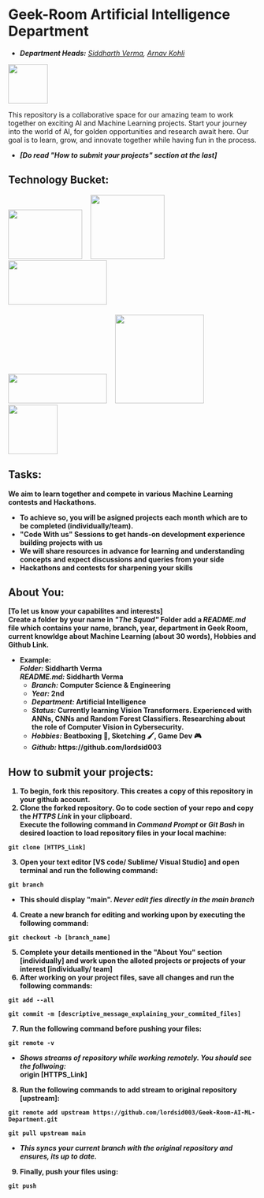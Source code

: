 # Geek-Room Artificial Intelligence Department 
* <i><b>Department Heads:</b> [Siddharth Verma](https://github.com/lordsid003), [Arnav Kohli](https://github.com/THEGAMECHANGER416)</i>

<img src="https://github.com/lordsid003/Geek-Room-AI-ML-Department/assets/119743101/5aba7954-a3dd-4d01-bb8f-19caa0f02af0?raw=true" width="80">

This repository is a collaborative space for our amazing team to work together on exciting AI and Machine Learning projects. Start your journey into the world of AI, for golden opportunities and research await here. Our goal is to learn, grow, and innovate together while having fun in the process.
* <b><i>[Do read "How to submit your projects" section at the last]</i><b>

## Technology Bucket:
<div>
  <span>
    <img src="https://cdn-images-1.medium.com/max/1200/1*eFRgat2Iy6wZpi_DEItKgA.png?raw=true" width="150" height="100">&emsp;
    <img src="https://escape2020.github.io/school2022/img/numpy.png?raw=true" width="150" height="130">&emsp;
    <img src="https://hutsons-hacks.info/wp-content/uploads/2020/09/1200px-Pandas_logo.svg_-1-1024x414.png?raw=true" width="200" height="90">&emsp;
  </span>
</div>
<br>
<div>
  <span>
     <img src="https://neuraspike.com/wp-content/uploads/2020/12/matplotlib-logo.png?raw=true" width="200" height="60">&emsp;
     <img src="https://o.remove.bg/downloads/6ba38df3-3dac-4643-a41c-05de4a65b230/31-seaborn_upgrade_1-removebg-preview.png?raw=true" width="180">&emsp;
    <img src="https://o.remove.bg/downloads/d8627f61-1da2-40f6-8d79-a556b4ecd52a/Logo_scikit_720x540-removebg-preview.png?raw=true" width="100">
  </span>
</div>

## Tasks:
We aim to learn together and compete in various Machine Learning contests and Hackathons. 
* To achieve so, you will be asigned projects each month which are to be completed (individually/team).
* "Code With us" Sessions to get hands-on development experience building projects with us
* We will share resources in advance for learning and understanding concepts and expect discussions and queries from your side
* Hackathons and contests for sharpening your skills

## About You:
[To let us know your capabilites and interests] <br>
Create a folder by your name in <b><i> "The Squad" </i></b> Folder add a <b><i>README.md</i></b> file which contains your name, branch, year, department in Geek Room, current knowldge about Machine Learning (about 30 words), Hobbies and Github Link.
* <b>Example:</b>
<br> <i>Folder:</i> Siddharth Verma
<br> <i>README.md: </i>Siddharth Verma
   <ul>
     <li>
       <i>Branch: </i>Computer Science & Engineering
     </li>
     <li>
       <i>Year: </i> 2nd
     </li>
     <li>
       <i>Department: </i>Artificial Intelligence
     </li>
     <li>
       <i>Status: </i>Currently learning Vision Transformers. Experienced with ANNs, CNNs and Random Forest Classifiers. Researching about the role of Computer Vision in Cybersecurity.
     </li>
     <li>
       <i>Hobbies: </i> Beatboxing 🎼, Sketching 🖌️, Game Dev 🎮
     </li>
     <li>
         <i>Github: </i> https://github.com/lordsid003
     </li>
   </ul>

## How to submit your projects:
1. To begin, fork this repository. This creates a copy of this repository in your github account.
2. Clone the forked repository. Go to code section of your repo and copy the <b><i>HTTPS Link</i></b> in your clipboard. <br>
Execute the following command in <i>Command Prompt</i> or <i>Git Bash</i> in desired loaction to load repository files in your local machine:
```
git clone [HTTPS_Link]
```
3. Open your text editor [VS code/ Sublime/ Visual Studio] and open terminal and run the following command:
```
git branch
```
* This should display "main". <b><i>Never edit fies directly in the main branch</i></b>
4. Create a new branch for editing and working upon by executing the following command:
```
git checkout -b [branch_name]
```
5. Complete your details mentioned in the "About You" section [individually] and work upon the alloted projects or projects of your interest [individually/ team]
6. After working on your project files, save all changes and run the following commands:
```
git add --all
```
```
git commit -m [descriptive_message_explaining_your_commited_files]
```
7. Run the following command before pushing your files:
```
git remote -v
```
* <i>Shows streams of repository while working remotely. You should see the follwoing:</i><br>
<b>origin [HTTPS_Link]</b><br>
8. Run the following commands to add stream to original repository [upstream]:
```
git remote add upstream https://github.com/lordsid003/Geek-Room-AI-ML-Department.git
```
```
git pull upstream main
```
* <i>This syncs your current branch with the original repository and ensures, its up to date.</i>
9. Finally, push your files using:
```
git push
```
